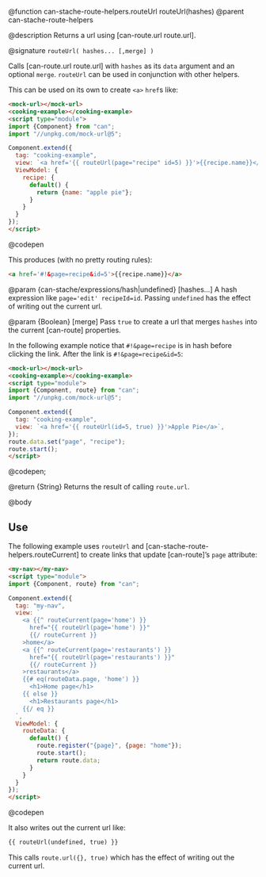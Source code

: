 @function can-stache-route-helpers.routeUrl routeUrl(hashes)
@parent can-stache-route-helpers

@description Returns a url using [can-route.url route.url].

@signature `routeUrl( hashes... [,merge] )`

  Calls [can-route.url route.url] with  `hashes` as its `data` argument and an
  optional `merge`. `routeUrl` can be used in conjunction with other helpers.

  This can be used on its own to create `<a>` `href`s like:

  ```html
  <mock-url></mock-url>
  <cooking-example></cooking-example>
  <script type="module">
  import {Component} from "can";
  import "//unpkg.com/mock-url@5";

  Component.extend({
    tag: "cooking-example",
    view: `<a href='{{ routeUrl(page="recipe" id=5) }}'>{{recipe.name}}</a>`,
    ViewModel: {
      recipe: {
        default() {
          return {name: "apple pie"};
        }
      }
    }
  });
  </script>
  ```
  @codepen

  This produces (with no pretty routing rules):

  ```html
  <a href='#!&page=recipe&id=5'>{{recipe.name}}</a>
  ```

  @param {can-stache/expressions/hash|undefined} [hashes...] A hash expression like `page='edit' recipeId=id`. Passing `undefined` has the effect of writing out the current url.

  @param {Boolean} [merge] Pass `true` to create a url that merges `hashes` into the
  current [can-route] properties.

   In the following example notice that `#!&page=recipe` is in hash before clicking the link. After the link is `#!&page=recipe&id=5`:
 
   ```html
   <mock-url></mock-url>
   <cooking-example></cooking-example>
   <script type="module">
   import {Component, route} from "can";
   import "//unpkg.com/mock-url@5";
 
   Component.extend({
     tag: "cooking-example",
     view: `<a href='{{ routeUrl(id=5, true) }}'>Apple Pie</a>`,
   });
   route.data.set("page", "recipe");
   route.start();
   </script>
   ```
   @codepen;

  @return {String} Returns the result of calling `route.url`.

@body

## Use

The following example uses `routeUrl` and [can-stache-route-helpers.routeCurrent] to
create links that update [can-route]’s `page` attribute:

```html
<my-nav></my-nav>
<script type="module">
import {Component, route} from "can";

Component.extend({
  tag: "my-nav",
  view: `
    <a {{^ routeCurrent(page='home') }}
      href="{{ routeUrl(page='home') }}"
      {{/ routeCurrent }}
    >home</a>
    <a {{^ routeCurrent(page='restaurants') }}
      href="{{ routeUrl(page='restaurants') }}"
      {{/ routeCurrent }}
    >restaurants</a>
    {{# eq(routeData.page, 'home') }}
      <h1>Home page</h1>
    {{ else }}
      <h1>Restaurants page</h1>
    {{/ eq }}
  `,
  ViewModel: {
    routeData: {
      default() {
        route.register("{page}", {page: "home"});
        route.start();
        return route.data;
      }
    }
  }
});
</script>
```
@codepen

It also writes out the current url like:

```html
{{ routeUrl(undefined, true) }}
```

This calls `route.url({}, true)` which has the effect of writing out
the current url.
